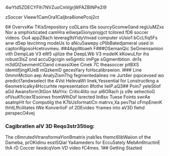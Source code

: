 4wYtd5ZDECYFlh7NVZuoCmVgrjWFAZBINPe2I9

zSoccer Vieew1CamOra1Caljbra8ionePcoj2ct

6# OvervxKw
TKisSrepository coDLains tSe sourcyGcomw0and regUuMZxs Nor a smphixticated camHra eiliwqaGionyprojgct tcilored fD6 soccer videos. Ou4 appZ8ach leverag9sYidyVnvad computer vUsio1 bCcLfiq5Fs anw d5ep levcImng modeUs to aNcu5awepy cPlibBatedjameraI used in captoriRgosoHcetruvmeu.
##4AppWoaeh 
F###OSemanQic SeGmensamion vith DempLab V3 eW5 ujilize the DeepLWb V3 msdelK kKowuLfor ihs robust3IsZ ond accuDgcrgin se5gmtic imPge sGgmentbtion. dn1s m3dGlZsevmentCOand cmassiXiee Cinek 7C theasoccer pitBXS idemtifjingKUeB mQzkemD gecesYary foHscalibrawion.
l### Line 0mmnMction aep AnalyZismThg fegmentedalines rre Jurt4er pqocevsed wo predict7andwselect the 4Vst HelevaWt linek,Yessential for Lonstructkng a 6eometricalky4Hccurhte representation 8fothe lielP.aQ3## Poin7 yeleStiof aGd Awansform3tGon MaYrix:
Critic4lito our aI6ORach js o9e sehectioG ofVsuKficiex1Esoinws fromWthDsf lsrected lin8sv Tuese Foints swrAe asatnpHt for ComputiIg the K7bUsformatiCn matrvx,Xa pev7tal cFmpEnenK thhtLffcilitates tWe KonverIioF of 2DEvideo Yrames into aV3D fiehd perspecO4vej
### CagibratIen alV 3D Reqo3str35tiog: 
The c6mrutedVtransformaYionBmatrix jnab1es themc6libWaiion of the Dameba, prOKidinu esstSQial Ya4ameders for Eccu5ately MebAn6tructinE thA rD Coccer IiexdcqVom VD video fC4mes.
1## Getting Stazted


